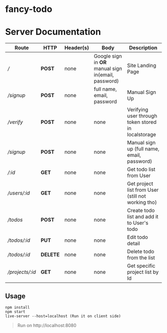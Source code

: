 # fancy-todo

# Server Documentation
|Route|HTTP|Header(s)|Body|Description|
|---------|---------|---------|---------|---------|
|_/_|**POST**|none|Google sign in **OR** manual sign in(email, password)|Site Landing Page|
|_/signup_|**POST**|none|full name, email, password|Manual Sign Up|
|_/verify_|**POST**|none|none|Verifying user through token stored in localstorage|
|_/signup_|**POST**|none|none|Manual sign up (full name, email, password)|
|_/:id_|**GET**|none|none|Get todo list from User|
|_/users/:id_|**GET**|none|none|Get project list from User (still not working tho)|
|_/todos_|**POST**|none|none|Create todo list and add it to User's todo|
|_/todos/:id_|**PUT**|none|none|Edit todo detail|
|_/todos/:id_|**DELETE**|none|none|Delete todo from the list|
|_/projects/:id_|**GET**|none|none|Get specific project list by Id|


## Usage
```
npm install
npm start
live-server --host=localhost (Run it on client side)
```
> Run on http://localhost:8080
